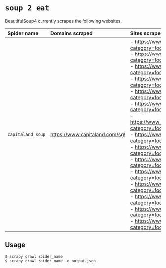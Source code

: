 # `soup 2 eat`

BeautifulSoup4 currently scrapes the following websites.

| Spider name | Domains scraped | Sites scraped |
| :--- | :--- | :--- |
| `capitaland_soup` | https://www.capitaland.com/sg/ | - https://www.capitaland.com/sg/malls/plazasingapura/en/stores.html?category=foodandbeverage<br>- https://www.capitaland.com/sg/malls/aperia/en/stores.html?category=foodandbeverage<br>- https://www.capitaland.com/sg/malls/bedokmall/en/stores.html?category=foodandbeverage<br>- https://www.capitaland.com/sg/malls/bugisjunction/en/stores.html?category=foodandbeverage<br>- https://www.capitaland.com/sg/malls/bugisplus/en/stores.html?category=foodandbeverage<br>- https://www.capitaland.com/sg/malls/bugis-street/en/stores.html?category=foodandbeverage<br>- https://www.capitaland.com/sg/malls/bukitpanjangplaza/en/stores.html?category=foodandbeverage<br>- https://www.capitaland.com/sg/malls/clarkequay/en/stores.html?category=foodandbeverage<br>- https://www.capitaland.com/sg/malls/funan/en/stores.html?category=foodandbeverage<br>- https://www.capitaland.com/sg/malls/imm/en/stores.html?category=foodandbeverage<br>- https://www.capitaland.com/sg/malls/junction8/en/stores.html?category=foodandbeverage<br>- https://www.capitaland.com/sg/malls/lotone/en/stores.html?category=foodandbeverage<br>- https://www.capitaland.com/sg/malls/rafflescity/en/stores.html?category=foodandbeverage<br>- https://www.capitaland.com/sg/malls/tampinesmall/en/stores.html?category=foodandbeverage<br>- https://www.capitaland.com/sg/malls/westgate/en/stores.html?category=foodandbeverage<br> |

## Usage

```console
$ scrapy crawl spider_name
$ scrapy crawl spider_name -o output.json
```